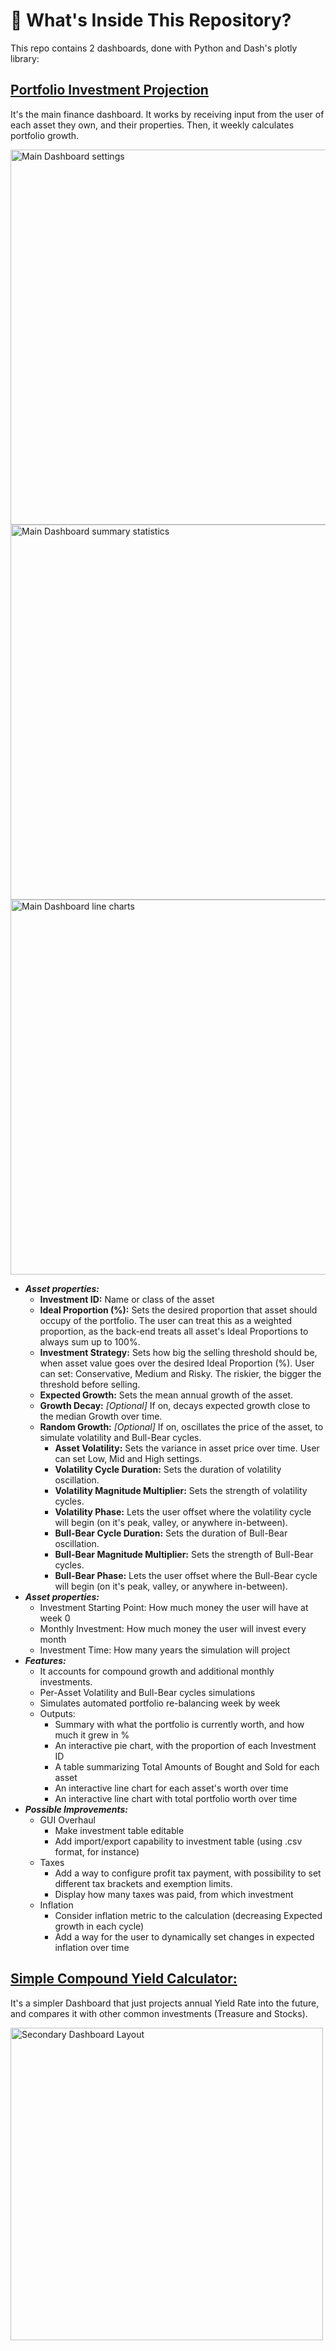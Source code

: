 # 📁 What's Inside This Repository?
This repo contains 2 dashboards, done with Python and Dash's plotly library:
## [**Portfolio Investment Projection**](https://github.com/GustavoSept/Finance_Dashboard/blob/main/dashboardApp.py)
It's the main finance dashboard. It works by receiving input from the user of each asset they own, and their properties. Then, it weekly calculates portfolio growth.

<img src="https://i.imgur.com/ggMyzaQ.jpg" alt="Main Dashboard settings" width="600" >
<img src="https://i.imgur.com/oyED7fW.jpg" alt="Main Dashboard summary statistics" width="600">
<img src="https://i.imgur.com/CNTGnRA.jpg" alt="Main Dashboard line charts" width="600">

- ***Asset properties:***
	- **Investment ID:** Name or class of the asset
	- **Ideal Proportion (%):** Sets the desired proportion that asset should occupy of the portfolio. The user can treat this as a weighted proportion, as the back-end treats all asset's Ideal Proportions to always sum up to 100%.
	- **Investment Strategy:** Sets how big the selling threshold should be, when asset value goes over the desired Ideal Proportion (%). User can set: Conservative, Medium and Risky. The riskier, the bigger the threshold before selling.
	- **Expected Growth:** Sets the mean annual growth of the asset.
	- **Growth Decay:** *[Optional]* If on, decays expected growth close to the median Growth over time.
	- **Random Growth:** *[Optional]* If on, oscillates the price of the asset, to simulate volatility and Bull-Bear cycles.
		- **Asset Volatility:** Sets the variance in asset price over time. User can set Low, Mid and High settings.
		- **Volatility Cycle Duration:** Sets the duration of volatility oscillation.
		- **Volatility Magnitude Multiplier:** Sets the strength of volatility cycles.
		- **Volatility Phase:** Lets the user offset where the volatility cycle will begin (on it's peak, valley, or anywhere in-between).
		- **Bull-Bear Cycle Duration:** Sets the duration of Bull-Bear oscillation.
		- **Bull-Bear Magnitude Multiplier:** Sets the strength of Bull-Bear cycles.
		- **Bull-Bear Phase:** Lets the user offset where the Bull-Bear cycle will begin (on it's peak, valley, or anywhere in-between).
- ***Asset properties:***
	- Investment Starting Point: How much money the user will have at week 0
	- Monthly Investment: How much money the user will invest every month
	- Investment Time: How many years the simulation will project
- ***Features:***
	- It accounts for compound growth and additional monthly investments.
	- Per-Asset Volatility and Bull-Bear cycles simulations
	- Simulates automated portfolio re-balancing week by week
	- Outputs:
		- Summary with what the portfolio is currently worth, and how much it grew in %
		- An interactive pie chart, with the proportion of each Investment ID
		- A table summarizing Total Amounts of Bought and Sold for each asset
		- An interactive line chart for each asset's worth over time
		- An interactive line chart with total portfolio worth over time
- ***Possible Improvements:***
	- GUI Overhaul
		- Make investment table editable
		- Add import/export capability to investment table (using .csv format, for instance)
	- Taxes
		- Add a way to configure profit tax payment, with possibility to set different tax brackets and exemption limits.
		- Display how many taxes was paid, from which investment
	- Inflation
		- Consider inflation metric to the calculation (decreasing Expected growth in each cycle)
		- Add a way for the user to dynamically set changes in expected inflation over time

## [**Simple Compound Yield Calculator:**](https://github.com/GustavoSept/Finance_Dashboard/tree/main/investmentProjection)
It's a simpler Dashboard that just projects annual Yield Rate into the future, and compares it with other common investments (Treasure and Stocks).

<img src="https://i.imgur.com/J0gGyfr.jpg" alt="Secondary Dashboard Layout" width="500">


